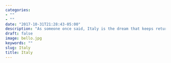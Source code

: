 ```yaml
---
categories:
- ""
- ""
date: "2017-10-31T21:28:43-05:00"
description: "As someone once said, Italy is the dream that keeps returning for the rest of your life. "
draft: false
image: bello.jpg
keywords: ""
slug: Italy
title: Italy
---
```





